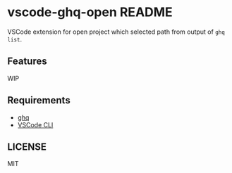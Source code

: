# vscode-ghq-open README

VSCode extension for open project which selected path from output of `ghq list`.

## Features

WIP

## Requirements
- [ghq](https://github.com/motemen/ghq)
- [VSCode CLI](https://code.visualstudio.com/docs/editor/command-line)

## LICENSE

MIT
